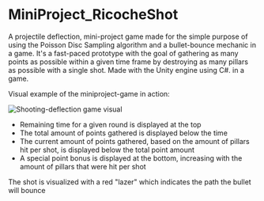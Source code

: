 # MiniProject_RicocheShot
A projectile deflection, mini-project game made for the simple purpose of using the Poisson Disc Sampling algorithm and a bullet-bounce mechanic in a game. It's a fast-paced prototype with the goal of gathering as many points as possible within a given time frame by destroying as many pillars as possible with a single shot. Made with the Unity engine using C#. in a game.

Visual example of the miniproject-game in action:

![Shooting-deflection game visual](/images/Ricoshet_Shot_early_alpha_new.gif)
* Remaining time for a given round is displayed at the top
* The total amount of points gathered is displayed below the time
* The current amount of points gathered, based on the amount of pillars hit per shot, is displayed below the total point amount
* A special point bonus is displayed at the bottom, increasing with the amount of pillars that were hit per shot

The shot is visualized with a red "lazer" which indicates the path the bullet will bounce

